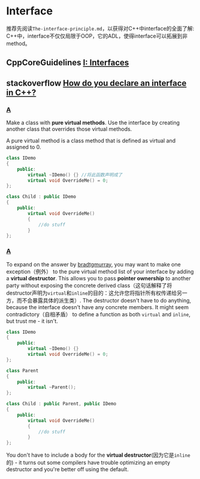 # Interface

推荐先阅读`The-interface-principle.md`，以获得对C++中interface的全面了解: C++中，interface不仅仅局限于OOP，它的ADL，使得interface可以拓展到非method。

## CppCoreGuidelines [I: Interfaces](http://isocpp.github.io/CppCoreGuidelines/CppCoreGuidelines#S-interfaces)



## stackoverflow [How do you declare an interface in C++?](https://stackoverflow.com/questions/318064/how-do-you-declare-an-interface-in-c)

### [A](https://stackoverflow.com/a/318084)

Make a class with **pure virtual methods**. Use the interface by creating another class that overrides those virtual methods.

A pure virtual method is a class method that is defined as virtual and assigned to 0.

```cpp
class IDemo
{
    public:
        virtual ~IDemo() {} //将此函数声明成了
        virtual void OverrideMe() = 0;
};

class Child : public IDemo
{
    public:
        virtual void OverrideMe()
        {
            //do stuff
        }
};
```

### [A](https://stackoverflow.com/a/318137)

To expand on the answer by [bradtgmurray](https://stackoverflow.com/questions/318064/how-do-you-declare-an-interface-in-c#318084), you may want to make one exception（例外） to the pure virtual method list of your interface by adding a **virtual destructor**. This allows you to pass **pointer ownership** to another party without exposing the concrete derived class（这句话解释了将destructor声明为`virtual`和`inline`的目的：这允许您将指针所有权传递给另一方，而不会暴露具体的派生类）. The destructor doesn't have to do anything, because the interface doesn't have any concrete members. It might seem contradictory（自相矛盾） to define a function as both `virtual` and `inline`, but trust me - it isn't.

```cpp
class IDemo
{
    public:
        virtual ~IDemo() {}
        virtual void OverrideMe() = 0;
};

class Parent
{
    public:
        virtual ~Parent();
};

class Child : public Parent, public IDemo
{
    public:
        virtual void OverrideMe()
        {
            //do stuff
        }
};
```

You don't have to include a body for the **virtual destructor**(因为它是`inline`的) - it turns out some compilers have trouble optimizing an empty destructor and you're better off using the default.

